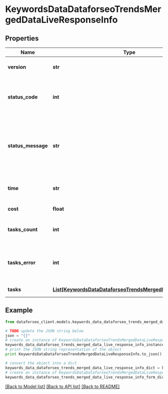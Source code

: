 # KeywordsDataDataforseoTrendsMergedDataLiveResponseInfo


## Properties

Name | Type | Description | Notes
------------ | ------------- | ------------- | -------------
**version** | **str** | the current version of the API | [optional] 
**status_code** | **int** | general status code you can find the full list of the response codes here | [optional] 
**status_message** | **str** | general informational message you can find the full list of general informational messages here | [optional] 
**time** | **str** | total execution time, seconds | [optional] 
**cost** | **float** | total tasks cost, USD | [optional] 
**tasks_count** | **int** | the number of tasks in the tasks array | [optional] 
**tasks_error** | **int** | the number of tasks in the tasks array returned with an error | [optional] 
**tasks** | [**List[KeywordsDataDataforseoTrendsMergedDataLiveTaskInfo]**](KeywordsDataDataforseoTrendsMergedDataLiveTaskInfo.md) | array of tasks | [optional] 

## Example

```python
from dataforseo_client.models.keywords_data_dataforseo_trends_merged_data_live_response_info import KeywordsDataDataforseoTrendsMergedDataLiveResponseInfo

# TODO update the JSON string below
json = "{}"
# create an instance of KeywordsDataDataforseoTrendsMergedDataLiveResponseInfo from a JSON string
keywords_data_dataforseo_trends_merged_data_live_response_info_instance = KeywordsDataDataforseoTrendsMergedDataLiveResponseInfo.from_json(json)
# print the JSON string representation of the object
print KeywordsDataDataforseoTrendsMergedDataLiveResponseInfo.to_json()

# convert the object into a dict
keywords_data_dataforseo_trends_merged_data_live_response_info_dict = keywords_data_dataforseo_trends_merged_data_live_response_info_instance.to_dict()
# create an instance of KeywordsDataDataforseoTrendsMergedDataLiveResponseInfo from a dict
keywords_data_dataforseo_trends_merged_data_live_response_info_form_dict = keywords_data_dataforseo_trends_merged_data_live_response_info.from_dict(keywords_data_dataforseo_trends_merged_data_live_response_info_dict)
```
[[Back to Model list]](../README.md#documentation-for-models) [[Back to API list]](../README.md#documentation-for-api-endpoints) [[Back to README]](../README.md)


